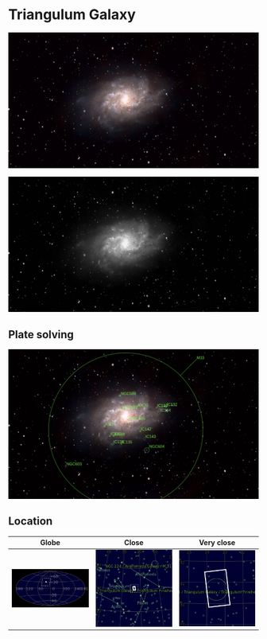 # Triangulum Galaxy
![IMG](../Imaging//Original/Triangulum_Galaxy.jpg)


![IMG](../Imaging//Grayscale/Triangulum_Galaxy.jpg)


## Plate solving
![IMG](../Imaging//Annotated/Triangulum_Galaxy_Annotated.jpg)

## Location 

| Globe | Close | Very close |
| ----- | ----- | ----- |
|![IMG](../Imaging//Annotated/Triangulum_Galaxy_Globe.jpg) |![IMG](../Imaging//Annotated/Triangulum_Galaxy_Close.jpg) |![IMG](../Imaging//Annotated/Triangulum_Galaxy_Closer.jpg) |